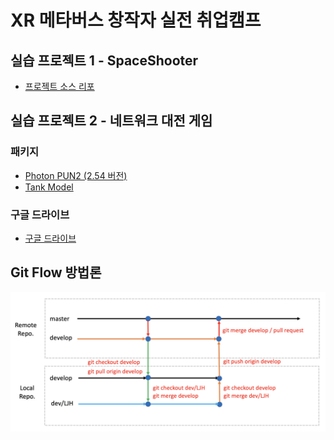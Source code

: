 # XR 메타버스 창작자 실전 취업캠프

## 실습 프로젝트 1 - SpaceShooter

- [프로젝트 소스 리포](https://github.com/IndieGameMaker/SeSAC_SpaceShooter.git)

## 실습 프로젝트 2 - 네트워크 대전 게임

### 패키지

- [Photon PUN2 (2.54 버전)](assets/Photon245.unitypackage)
- [Tank Model](assets/TankAsset.unitypackage)

### 구글 드라이브

- [구글 드라이브](https://drive.google.com/drive/folders/1imBGCULO0gFJ2y3_JZIF6VYOqE003hXW?usp=sharing)

## Git Flow 방법론

![](assets/git-flow-new.png)
